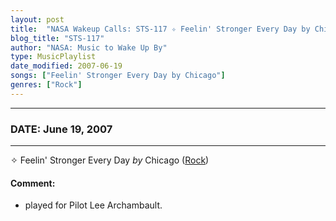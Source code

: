 ```yaml
---
layout: post
title:  "NASA Wakeup Calls: STS-117 ✧ Feelin' Stronger Every Day by Chicago ✦ June 19, 2007"
blog_title: "STS-117"
author: "NASA: Music to Wake Up By"
type: MusicPlaylist
date_modified: 2007-06-19
songs: ["Feelin' Stronger Every Day by Chicago"]
genres: ["Rock"]
---
```


----
### DATE: June 19, 2007
----
✧ Feelin' Stronger Every Day *by* Chicago ([Rock](https://www.discogs.com/genre/Rock)) <a target="blank_" href="https://www.discogs.com/Chicago-Feelin-Stronger-Every-Day/release/9009845">
    <i class="fas fa-compact-disc"
       title="Discogs entry for this song"
       alt="Discogs entry for this song"
       style="font-size: 1.1em;"></i></a>
    

#### Comment:
* played for Pilot Lee Archambault.



<br/>
<center>
	<a target="_blank"
	   href="https://twitter.com/intent/tweet?hashtags=Space,NASA,Playlist,NASAWakeupCalls,SpaceProgram&text=🚀 {{ page.author}}, {{ page.title }}. {{ site.url }}{{ page.url }}&via=nasawakeupcalls"><i class="fab fa-twitter" title="Tweet this page" alt="Tweet this page" style="font-size: 1.3em;"></i></a>
	&nbsp; 	<i class="fas fa-user-astronaut" style="font-size: 1.5em;"></i> &nbsp;
    <a id="custom_amazon_link"
       type="amzn" search="#"
       category="popular music">
    <i class="fab fa-amazon" style="font-size: 1.3em;"></i></a>
</center>

<!-- Randomly resolve an individual entry from a song array -->
<script src="/assets/javascript/seedrandom.min.js"></script>
<script>
  var wake_me_up = ["Feelin' Stronger Every Day by Chicago"];
  var prng = new Math.seedrandom();
  function randomSong() {
    song = wake_me_up[Math.floor(Math.random() * wake_me_up.length)];
    var amazon_link = document.getElementById("custom_amazon_link");
    amazon_link.setAttribute("search", song);
  }
  window.onload = randomSong();
</script>
